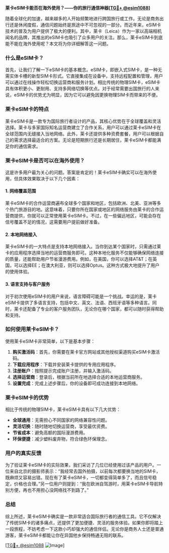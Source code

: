**莱卡eSIM卡能否在海外使用？——你的旅行通信神器[[TG💪+ @esim1088](https://t.me/s/esim1088)]**

随着全球化的加速，越来越多的人开始频繁地进行跨国旅行或工作。无论是商务出行还是休闲度假，通信问题始终是旅途中不可忽视的一部分。而近年来，eSIM卡技术的普及为用户提供了极大的便利。其中，莱卡（Leica）作为一家以高端相机闻名的品牌，其推出的eSIM卡也吸引了众多用户的关注。那么，莱卡eSIM卡到底能不能在海外使用呢？本文将为你详细解答这一问题。

### 什么是eSIM卡？

首先，让我们了解一下eSIM卡的基本概念。eSIM卡，即嵌入式SIM卡，是一种无需实体卡槽的新型SIM卡形式。它直接集成在设备中，支持远程配置和管理，用户可以通过在线操作轻松切换运营商和服务计划。相比传统的物理SIM卡，eSIM卡具有体积更小、更耐用、支持多网络切换等优点。对于经常需要出国旅行的人来说，eSIM卡的优势尤为明显，因为它可以避免因更换物理SIM卡而带来的不便。

### 莱卡eSIM卡的特点

莱卡eSIM卡是一款专为国际旅行者设计的产品，其核心优势在于全球覆盖和灵活选择。莱卡与多家国际知名运营商建立了合作关系，用户可以通过莱卡eSIM卡在全球范围内无缝接入当地网络。此外，莱卡还提供多种资费套餐，用户可以根据自己的需求选择最适合的方案。无论是短期旅行还是长期居住，莱卡eSIM卡都能满足你的通信需求。

### 莱卡eSIM卡是否可以在海外使用？

这是许多用户最为关心的问题。答案是肯定的！莱卡eSIM卡确实可以在海外使用，但具体效果取决于以下几个因素：

#### 1. **网络覆盖范围**
莱卡eSIM卡的合作运营商遍布全球多个国家和地区，包括欧洲、北美、亚洲等多个热门旅游目的地。这意味着，只要你所在国家或地区的网络服务由莱卡的合作运营商提供，你就可以正常使用莱卡eSIM卡。不过，在一些偏远地区，可能会存在信号覆盖不足的情况，这需要用户提前做好准备。

#### 2. **本地网络接入**
莱卡eSIM卡的一大特点是支持本地网络接入。当你到达某个国家时，只需通过莱卡的应用程序选择当地的运营商服务即可。这种本地化服务不仅能够确保网络连接的质量，还能帮助用户节省漫游费用。例如，在美国，你可以选择AT&T；在英国，可以选择EE；在澳大利亚，则可以选择Optus。这种方式极大地提升了用户的使用体验。

#### 3. **语言支持与客户服务**
对于初次使用eSIM卡的用户来说，语言障碍可能是一个挑战。幸运的是，莱卡eSIM卡提供了多语言支持，包括中文、英文、法语、西班牙语等多种语言。同时，莱卡还配备了专业的客户服务团队，无论你在哪个国家，都可以随时获得帮助和支持。

### 如何使用莱卡eSIM卡？

使用莱卡eSIM卡非常简单，以下是基本步骤：

1. **购买激活码**：首先，你需要在莱卡官方网站或其他授权渠道购买eSIM卡激活码。
2. **下载应用程序**：下载并安装莱卡提供的专用应用程序。
3. **注册账户**：按照提示完成账户注册，并输入激活码。
4. **选择运营商**：登录后，根据当前所在地选择合适的本地运营商服务。
5. **设置完成**：完成上述步骤后，你的设备即可成功连接到本地网络。

### 莱卡eSIM卡的优势

相比于传统的物理SIM卡，莱卡eSIM卡具有以下几大优势：

- **全球通用**：无需担心不同国家的网络兼容性问题。
- **灵活切换**：随时随地切换运营商，享受最优资费。
- **节省成本**：避免高额的国际漫游费用。
- **环保便捷**：减少塑料废弃物，符合绿色环保理念。

### 用户的真实反馈

为了验证莱卡eSIM卡的实际效果，我们采访了几位已经使用过该产品的用户。一位来自北京的摄影师表示：“我经常去国外拍摄，以前每次都要换当地的SIM卡，既麻烦又容易出错。现在有了莱卡eSIM卡，一切都变得简单多了，而且信号稳定，价格也合理。”另一位用户则提到：“我在欧洲自驾游时，用莱卡eSIM卡导航特别方便，再也不用担心没网络找不到路了。”

### 总结

综上所述，莱卡eSIM卡确实是一款非常适合国际旅行者的通信工具。它不仅解决了传统SIM卡的诸多痛点，还提供了更加便捷、灵活的服务体验。如果你即将踏上一段旅程，不妨考虑一下这款小巧却强大的通信伴侣。无论你是商务人士还是普通游客，莱卡eSIM卡都能让你在异国他乡保持畅通无阻的联系。

[[TG💪+ @esim1088](https://t.me/s/esim1088) ![Image](https://i.postimg.cc/4NQfJmqS/Snipaste-2025-05-13-00-14-12.png)]